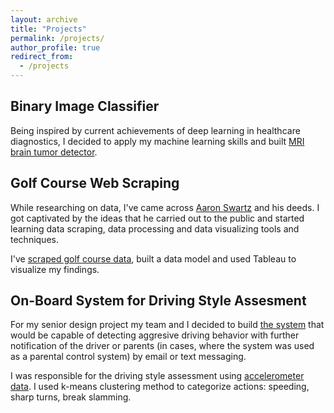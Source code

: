```yaml
---
layout: archive
title: "Projects"
permalink: /projects/
author_profile: true
redirect_from:
  - /projects
---
```


Binary Image Classifier
-----

Being inspired by current achievements of deep learning in healthcare diagnostics, I decided to apply my machine learning skills and built [MRI brain tumor detector](https://www.kaggle.com/yburdin/brain-mri-test).


Golf Course Web Scraping
-----

While researching on data, I've came across [Aaron Swartz](https://en.wikipedia.org/wiki/Aaron_Swartz) and his deeds. I got captivated by the ideas that he carried out to the public and started learning data scraping, data processing and data visualizing tools and techniques. 

I've [scraped golf course data](https://github.com/yar-bur/Golf-Course-Spider.git), built a data model and used Tableau to visualize my findings.

On-Board System for Driving Style Assesment
-----
For my senior design project my team and I decided to build [the system](/files/poster.pdf) that would be capable of detecting aggresive driving behavior with further notification of the driver or parents (in cases, where the system was used as a parental control system) by email or text messaging.

I was responsible for the driving style assessment using [accelerometer data](/files/PDR_Presentation_team25_acc.pdf). I used k-means clustering method to categorize actions: speeding, sharp turns, break slamming.